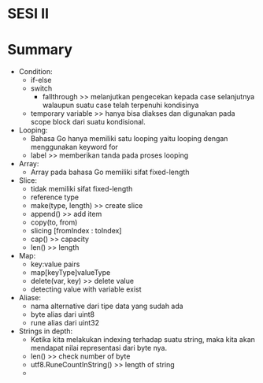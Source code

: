 # SESI II

# Summary

- Condition:
  - if-else
  - switch
    - fallthrough >> melanjutkan pengecekan kepada case selanjutnya walaupun suatu case telah terpenuhi kondisinya
  - temporary variable >> hanya bisa diakses dan digunakan pada scope block dari suatu kondisional.
- Looping:
  - Bahasa Go hanya memiliki satu looping yaitu looping dengan menggunakan keyword for
  - label >> memberikan tanda pada proses looping
- Array:
  - Array pada bahasa Go memiliki sifat fixed-length
- Slice:
  - tidak memiliki sifat fixed-length
  - reference type
  - make(type, length) >> create slice
  - append() >> add item
  - copy(to, from)
  - slicing \[fromIndex : toIndex\]
  - cap() >> capacity
  - len() >> length
- Map:
  - key:value pairs
  - map[keyType]valueType
  - delete(var, key) >> delete value
  - detecting value with variable exist
- Aliase:
  - nama alternative dari tipe data yang sudah ada
  - byte alias dari uint8
  - rune alias dari uint32
- Strings in depth:
  - Ketika kita melakukan indexing terhadap suatu string, maka kita akan mendapat nilai representasi dari byte nya.
  - len() >> check number of byte
  - utf8.RuneCountInString() >> length of string
  -
